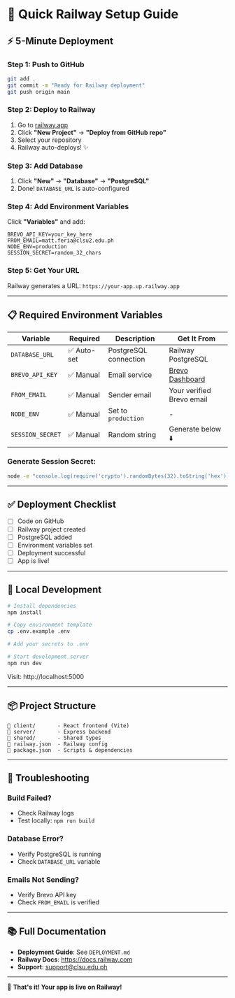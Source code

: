 # 🚂 Quick Railway Setup Guide

## ⚡ 5-Minute Deployment

### Step 1: Push to GitHub
```bash
git add .
git commit -m "Ready for Railway deployment"
git push origin main
```

### Step 2: Deploy to Railway
1. Go to [railway.app](https://railway.app)
2. Click **"New Project"** → **"Deploy from GitHub repo"**
3. Select your repository
4. Railway auto-deploys! ✨

### Step 3: Add Database
1. Click **"New"** → **"Database"** → **"PostgreSQL"**
2. Done! `DATABASE_URL` is auto-configured

### Step 4: Add Environment Variables
Click **"Variables"** and add:
```
BREVO_API_KEY=your_key_here
FROM_EMAIL=matt.feria@clsu2.edu.ph
NODE_ENV=production
SESSION_SECRET=random_32_chars
```

### Step 5: Get Your URL
Railway generates a URL: `https://your-app.up.railway.app`

---

## 📋 Required Environment Variables

| Variable | Required | Description | Get It From |
|----------|----------|-------------|-------------|
| `DATABASE_URL` | ✅ Auto-set | PostgreSQL connection | Railway PostgreSQL |
| `BREVO_API_KEY` | ✅ Manual | Email service | [Brevo Dashboard](https://app.brevo.com/settings/keys/api) |
| `FROM_EMAIL` | ✅ Manual | Sender email | Your verified Brevo email |
| `NODE_ENV` | ✅ Manual | Set to `production` | - |
| `SESSION_SECRET` | ✅ Manual | Random string | Generate below ⬇️ |

### Generate Session Secret:
```bash
node -e "console.log(require('crypto').randomBytes(32).toString('hex'))"
```

---

## ✅ Deployment Checklist

- [ ] Code on GitHub
- [ ] Railway project created
- [ ] PostgreSQL added
- [ ] Environment variables set
- [ ] Deployment successful
- [ ] App is live!

---

## 🔧 Local Development

```bash
# Install dependencies
npm install

# Copy environment template
cp .env.example .env

# Add your secrets to .env

# Start development server
npm run dev
```

Visit: http://localhost:5000

---

## 📦 Project Structure

```
📁 client/       - React frontend (Vite)
📁 server/       - Express backend
📁 shared/       - Shared types
📄 railway.json  - Railway config
📄 package.json  - Scripts & dependencies
```

---

## 🚨 Troubleshooting

### Build Failed?
- Check Railway logs
- Test locally: `npm run build`

### Database Error?
- Verify PostgreSQL is running
- Check `DATABASE_URL` variable

### Emails Not Sending?
- Verify Brevo API key
- Check `FROM_EMAIL` is verified

---

## 📚 Full Documentation

- **Deployment Guide**: See `DEPLOYMENT.md`
- **Railway Docs**: https://docs.railway.com
- **Support**: support@clsu.edu.ph

---

🎉 **That's it! Your app is live on Railway!**

